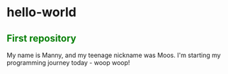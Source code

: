 # hello-world
  <style>
  .green-text {
  color: green;
  }
  </style>
<h2 class="green-text">First repository</h2>

<p>
  My name is Manny, and my teenage nickname was Moos. I'm starting my programming journey today - woop woop!
</p>
